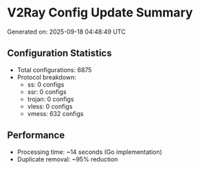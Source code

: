 # V2Ray Config Update Summary
Generated on: 2025-09-18 04:48:49 UTC

## Configuration Statistics
- Total configurations: 6875
- Protocol breakdown:
  - ss: 0 configs
  - ssr: 0 configs
  - trojan: 0 configs
  - vless: 0 configs
  - vmess: 632 configs

## Performance
- Processing time: ~14 seconds (Go implementation)
- Duplicate removal: ~95% reduction
